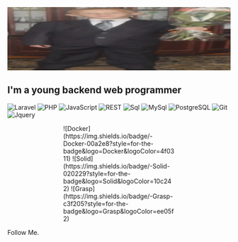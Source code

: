 [![Header](https://github.com/Wall4216/Wall4216/blob/main/assets/Wall.png)](https://vk.com/waall1642)

## I'm a young backend web programmer

![Laravel](https://img.shields.io/badge/-Laravel-00a2e8?style=for-the-badge&logo=laravel&logoColor=6600ff)
![PHP](https://img.shields.io/badge/-Php-black?style=for-the-badge&logo=php&logoColor=red)
![JavaScript](https://img.shields.io/badge/-JavaScript-blue?style=for-the-badge&logo=JavaScript&logoColor=orange)
![REST](https://img.shields.io/badge/-REST-yellow?style=for-the-badge&logo=REST&logoColor=blue)
![Sql](https://img.shields.io/badge/-Sql-red?style=for-the-badge&logo=Sql&logoColor=green)
![MySql](https://img.shields.io/badge/-MySql-green?style=for-the-badge&logo=Mysql&logoColor=white)
![PostgreSQL](https://img.shields.io/badge/-PostgreSQL-ffa420?style=for-the-badge&logo=PostgreSQL&logoColor=7cfc00)
![Git](https://img.shields.io/badge/-Git-953ba3?style=for-the-badge&logo=Git&logoColor=black)
![Jquery](https://img.shields.io/badge/-Jquery-c21010?style=for-the-badge&logo=Jquery&logoColor=12e319)
<p style='width: 50%;
  margin: 0 auto;
'>
![Docker](https://img.shields.io/badge/-Docker-00a2e8?style=for-the-badge&logo=Docker&logoColor=4f0311)
![Solid](https://img.shields.io/badge/-Solid-020229?style=for-the-badge&logo=Solid&logoColor=10c242)
![Grasp](https://img.shields.io/badge/-Grasp-c3f205?style=for-the-badge&logo=Grasp&logoColor=ee05f2)
</p>

Follow Me.
